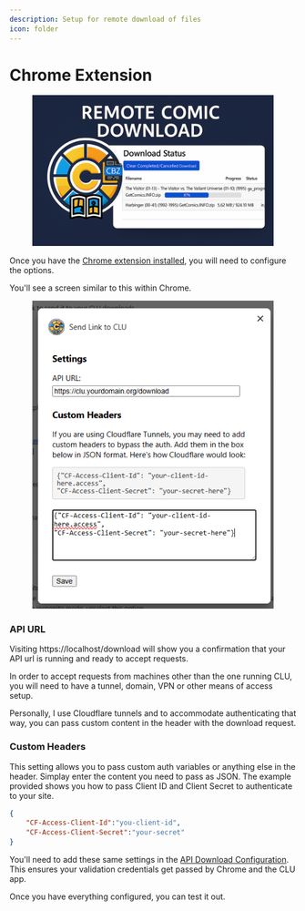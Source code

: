 ```yaml
---
description: Setup for remote download of files
icon: folder
---
```


# Chrome Extension

<figure><img src="../../.gitbook/assets/extension1280x800.png" alt=""><figcaption></figcaption></figure>

Once you have the [Chrome extension installed](https://chromewebstore.google.com/detail/send-link-to-clu/cpickljbofjhmhkphgdmiagkdfijlkkg), you will need to configure the options.&#x20;

You'll see a screen similar to this within Chrome.

<figure><img src="../../.gitbook/assets/Screenshot 2025-05-28 092053.png" alt=""><figcaption></figcaption></figure>

### API URL

Visiting https://localhost/download will show you a confirmation that your API url is running and ready to accept requests.

In order to accept requests from machines other than the one running CLU, you will need to have a tunnel, domain, VPN or other means of access setup.

Personally, I use Cloudflare tunnels and to accommodate authenticating that way, you can pass custom content in the header with the download request.

### Custom Headers

This setting allows you to pass custom auth variables or anything else in the header. Simplay enter the content you need to pass as JSON. The example provided shows you how to pass Client ID and Client Secret to authenticate to your site.

```json
{
    "CF-Access-Client-Id":"you-client-id",
    "CF-Access-Client-Secret":"your-secret"
}
```

You'll need to add these same settings in the [API Download Configuration](../app-settings/integrations-1.md#directory-and-file-processing-settings). This ensures your validation credentials get passed by Chrome and the CLU app.

Once you have everything configured, you can test it out.
